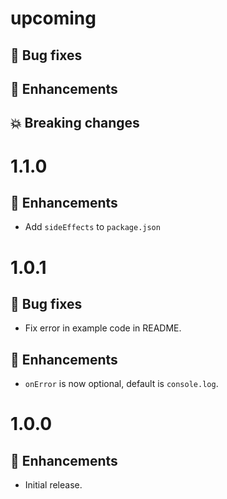 # upcoming

## :bug: Bug fixes

## :tada: Enhancements

## :boom: Breaking changes

# 1.1.0

## :tada: Enhancements

- Add `sideEffects` to `package.json`

# 1.0.1

## :bug: Bug fixes

- Fix error in example code in README.

## :tada: Enhancements

- `onError` is now optional, default is `console.log`.

# 1.0.0

## :tada: Enhancements

- Initial release.
